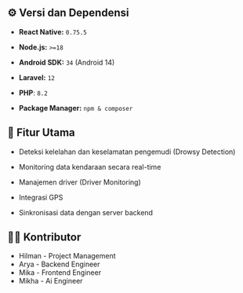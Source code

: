 
## ⚙️ Versi dan Dependensi

- **React Native:** `0.75.5`
    
- **Node.js:** `>=18`
    
- **Android SDK:** `34` (Android 14)

- **Laravel:** `12`

- **PHP**: `8.2`
    
- **Package Manager:** `npm & composer`
    
## 🧩 Fitur Utama

- Deteksi kelelahan dan keselamatan pengemudi (Drowsy Detection)
    
- Monitoring data kendaraan secara real-time
    
- Manajemen driver (Driver Monitoring)
    
- Integrasi GPS
    
- Sinkronisasi data dengan server backend
    
## 👨‍💻 Kontributor

- Hilman - Project Management
- Arya - Backend Engineer
- Mika - Frontend Engineer
- Mikha - Ai Engineer
